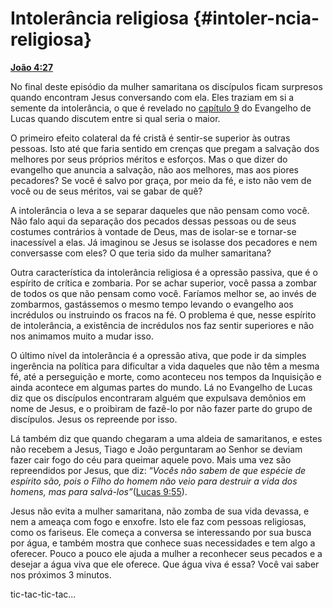 # Intolerância religiosa {#intoler-ncia-religiosa}

[**João 4:27**](http://bibliaonline.com.br/acf/jo/4/27)

No final deste episódio da mulher samaritana os discípulos ficam surpresos quando encontram Jesus conversando com ela. Eles traziam em si a semente da intolerância, o que é revelado no [capítulo 9](http://bibliaonline.com.br/acf/lc/9) do Evangelho de Lucas quando discutem entre si qual seria o maior.

O primeiro efeito colateral da fé cristã é sentir-se superior às outras pessoas. Isto até que faria sentido em crenças que pregam a salvação dos melhores por seus próprios méritos e esforços. Mas o que dizer do evangelho que anuncia a salvação, não aos melhores, mas aos piores pecadores? Se você é salvo por graça, por meio da fé, e isto não vem de você ou de seus méritos, vai se gabar de quê?

A intolerância o leva a se separar daqueles que não pensam como você. Não falo aqui da separação dos pecados dessas pessoas ou de seus costumes contrários à vontade de Deus, mas de isolar-se e tornar-se inacessível a elas. Já imaginou se Jesus se isolasse dos pecadores e nem conversasse com eles? O que teria sido da mulher samaritana?

Outra característica da intolerância religiosa é a opressão passiva, que é o espírito de crítica e zombaria. Por se achar superior, você passa a zombar de todos os que não pensam como você. Faríamos melhor se, ao invés de zombarmos, gastássemos o mesmo tempo levando o evangelho aos incrédulos ou instruindo os fracos na fé. O problema é que, nesse espírito de intolerância, a existência de incrédulos nos faz sentir superiores e não nos animamos muito a mudar isso.

O último nível da intolerância é a opressão ativa, que pode ir da simples ingerência na política para dificultar a vida daqueles que não têm a mesma fé, até a perseguição e morte, como aconteceu nos tempos da Inquisição e ainda acontece em algumas partes do mundo. Lá no Evangelho de Lucas diz que os discípulos encontraram alguém que expulsava demônios em nome de Jesus, e o proibiram de fazê-lo por não fazer parte do grupo de discípulos. Jesus os repreende por isso.

Lá também diz que quando chegaram a uma aldeia de samaritanos, e estes não recebem a Jesus, Tiago e João perguntaram ao Senhor se deviam fazer cair fogo do céu para queimar aquele povo. Mais uma vez são repreendidos por Jesus, que diz: “_Vocês não sabem de que espécie de espírito são, pois o Filho do homem não veio para destruir a vida dos homens, mas para salvá-los”_([Lucas 9:55](http://bibliaonline.com.br/acf/lc/9/55)).

Jesus não evita a mulher samaritana, não zomba de sua vida devassa, e nem a ameaça com fogo e enxofre. Isto ele faz com pessoas religiosas, como os fariseus. Ele começa a conversa se interessando por sua busca por água, e também mostra que conhece suas necessidades e tem algo a oferecer. Pouco a pouco ele ajuda a mulher a reconhecer seus pecados e a desejar a água viva que ele oferece. Que água viva é essa? Você vai saber nos próximos 3 minutos.

tic-tac-tic-tac...